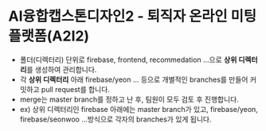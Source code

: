 # AI융합캡스톤디자인2 - 퇴직자 온라인 미팅 플랫폼(A2I2)

- 폴더(디렉터리) 단위로 firebase, frontend, recommedation ...으로 **상위 디렉터리**를 생성하여 관리합니다.
- 각 **상위 디렉터리** 아래 firebase/yeon ... 등으로 개별적인 branches를 만들어 커밋하고 pull request를 합니다.
- merge는 master branch를 정하고 난 후, 팀원이 모두 검토 후 진행합니다.
- ex) 상위 디렉터리인 firebase 아래에는 master branch가 있고, firebase/yeon, firebase/seonwoo ...방식으로 각자의 branches가 있게 됩니다.
